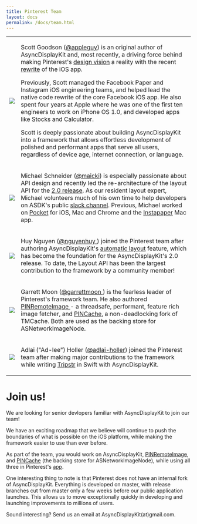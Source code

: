 ```yaml
---
title: Pinterest Team
layout: docs
permalink: /docs/team.html
---
```


<table style="width:100%" class="paddingBetweenColsNoColor">
  <tr>
    <td><img src="https://avatars.githubusercontent.com/appleguy"></td>
    <td><p>Scott Goodson (<a href="https://github.com/appleguy">@appleguy</a>) is an original author of AsyncDisplayKit and, most recently, a driving force behind making Pinterest's <a href="https://medium.com/@suprb/redesigning-pinterest-block-by-block-6040a00d80a3">design vision</a> a reality with the recent <a href="https://www.wired.com/2016/04/pinterest-reinvents-prove-really-worth-billions/">rewrite</a> of the iOS app.</p> 
    <p>Previously, Scott managed the Facebook Paper and Instagram iOS engineering teams, and helped lead the native code rewrite of the core Facebook iOS app. He also spent four years at Apple where he was one of the first ten engineers to work on iPhone OS 1.0, and developed apps like Stocks and Calculator.</p>
    <p>Scott is deeply passionate about building AsyncDisplayKit into a framework that allows effortless development of polished and performant apps that serve all users, regardless of device age, internet connection, or language.</p></td>
  </tr>
  <tr>
    <td><img src="https://d3vv6lp55qjaqc.cloudfront.net/items/2d1K0a372b1J3V2f071D/Michael-Avatar.jpg"></td>
    <td><p>Michael Schneider (<a href="https://github.com/maicki">@maicki</a>) is especially passionate about API design and recently led the re-architecture of the layout API for the <a href = "upgrading.html">2.0 release</a>. As our resident layout expert, Michael volunteers much of his own time to help developers on ASDK's public <a href="/slack.html">slack channel</a>. Previous, Michael worked on <a href="https://itunes.apple.com/us/app/pocket-save-articles-videos/id309601447">Pocket</a> for iOS, Mac and Chrome and the <a href="https://itunes.apple.com/us/app/instapaper/id288545208">Instapaper</a> Mac app.</p></td> 
  </tr>
  <tr>
    <td><img src="https://avatars.githubusercontent.com/nguyenhuy"></td>
    <td><p>Huy Nguyen (<a href="https://github.com/nguyenhuy ">@nguyenhuy </a>) joined the Pinterest team after authoring AsyncDisplayKit's <a href = "layout2-quickstart.html">automatic layout</a> feature, which has become the foundation for the AsyncDisplayKit's 2.0 release. To date, the Layout API has been the largest contribution to the framework by a community member!</p></td>
  </tr>
   <tr>
    <td><img src="https://avatars.githubusercontent.com/garrettmoon"></td>
    <td><p>Garrett Moon (<a href="https://github.com/garrettmoon">@garrettmoon </a>) is the fearless leader of Pinterest's framework team. He also authored <a href="https://github.com/pinterest/PINRemoteImage">PINRemoteImage </a> - a threadsafe, performant, feature rich image fetcher, and <a href="https://github.com/pinterest/PINCache">PINCache</a>, a non-deadlocking fork of TMCache. Both are used as the backing store for ASNetworkImageNode. </p></td>
  </tr>
  <tr>
    <td><img src="https://avatars.githubusercontent.com/adlai-holler"></td>
    <td><p>Adlai ("Ad-lee") Holler (<a href="https://github.com/adlai-holler">@adlai-holler</a>) joined the Pinterest team after making major contributions to the framework while writing <a href = "https://tripstr.com">Tripstr</a> in Swift with AsyncDisplayKit.</p>
    </td> 
  </tr>
</table>

# Join us!

We are looking for senior devlopers familiar with AsyncDisplayKit to join our team! 

We have an exciting roadmap that we believe will continue to push the boundaries of what is possible on the iOS platform, while making the framework easier to use than ever before.

As part of the team, you would work on AsyncDisplayKit, [PINRemoteImage](https://github.com/pinterest/PINRemoteImage), and [PINCache](https://github.com/pinterest/PINCache) (the backing store for ASNetworkImageNode), while using all three in Pinterest's [app](https://itunes.apple.com/us/app/pinterest/id429047995). 

One interesting thing to note is that Pinterest does not have an internal fork of AsyncDisplayKit. Everything is developed on master, with release branches cut from master only a few weeks before our public application launches. This allows us to move exceptionally quickly in developing and launching improvements to millions of users.

Sound interesting? 
Send us an email at AsyncDisplayKit(at)gmail.com. 
